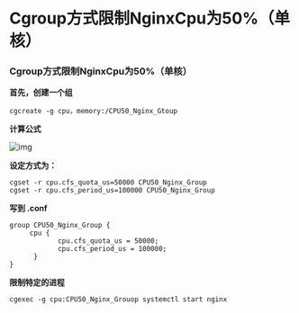 # Cgroup方式限制NginxCpu为50%（单核）

### Cgroup方式限制NginxCpu为50%（单核）



**首先，创建一个组**



```shell
cgcreate -g cpu，memory:/CPU50_Nginx_Gtoup
```



**计算公式**



![img](https://g.yuque.com/gr/latex?%5Bcpu%2Ccfs_quota_us%5D%3D%200.50*1coce*100000%3D50000(%E5%8D%95%E6%A0%B8)%0A)



**设定方式为：**



```shell
cgset -r cpu.cfs_quota_us=50000 CPU50_Nginx_Group
cgset -r cpu.cfs_period_us=100000 CPU50_Nginx_Group
```



**写到  .conf**



```shell
group CPU50_Nginx_Group {
     cpu {
            cpu.cfs_quota_us = 50000;
            cpu.cfs_period_us = 100000;
      }
}
```



**限制特定的进程**



```shell
cgexec -g cpu:CPU50_Nginx_Grouop systemctl start nginx
```
